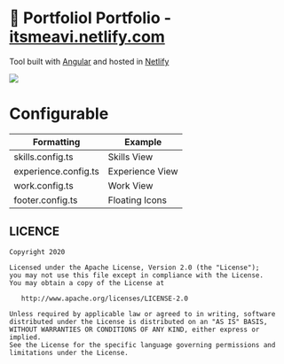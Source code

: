 # 📖 Portfoliol Portfolio - [itsmeavi.netlify.com](https://itsmeavi.netlify.com/)

Tool built with [Angular](https://angular.io/) and hosted in [Netlify](https://www.netlify.com/)

<img src="https://i.imgur.com/RAwXy9X.png"/>


# Configurable

| Formatting   | Example                      |
| ------------ | ---------------------------- |
| skills.config.ts | Skills View |
| experience.config.ts    | Experience View     |
| work.config.ts | Work View |
| footer.config.ts      | Floating Icons    |



## LICENCE
```
Copyright 2020

Licensed under the Apache License, Version 2.0 (the "License");
you may not use this file except in compliance with the License.
You may obtain a copy of the License at

   http://www.apache.org/licenses/LICENSE-2.0

Unless required by applicable law or agreed to in writing, software
distributed under the License is distributed on an "AS IS" BASIS,
WITHOUT WARRANTIES OR CONDITIONS OF ANY KIND, either express or implied.
See the License for the specific language governing permissions and
limitations under the License.
